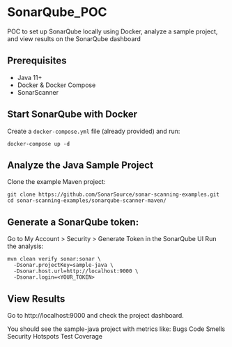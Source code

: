 # SonarQube_POC
POC to set up SonarQube locally using Docker, analyze a sample project, and view results on the SonarQube dashboard

## Prerequisites
- Java 11+
- Docker & Docker Compose
- SonarScanner

## Start SonarQube with Docker

Create a `docker-compose.yml` file (already provided) and run:
```
docker-compose up -d
```

## Analyze the Java Sample Project

Clone the example Maven project:
```
git clone https://github.com/SonarSource/sonar-scanning-examples.git
cd sonar-scanning-examples/sonarqube-scanner-maven/
```

## Generate a SonarQube token:

Go to My Account > Security > Generate Token in the SonarQube UI
Run the analysis:
```
mvn clean verify sonar:sonar \
  -Dsonar.projectKey=sample-java \
  -Dsonar.host.url=http://localhost:9000 \
  -Dsonar.login=<YOUR_TOKEN>
```

## View Results
Go to http://localhost:9000 and check the project dashboard.

You should see the sample-java project with metrics like:
Bugs
Code Smells
Security Hotspots
Test Coverage
